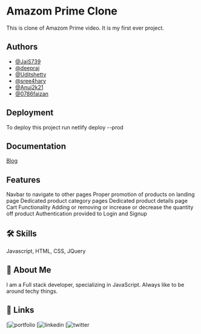 
# Amazom Prime Clone

This is clone of Amazom Prime video. It is my first ever project.


## Authors

- [@JaiS739](https://github.com/JaiS739)
- [@deepraj](https://github.com/Deep1897)
- [@Uditshetty](https://github.com/Uditshetty)
- [@sree4hary](https://github.com/sree4hary)
- [@Anuj2k21](https://github.com/Anuj2k21)
- [@0786faizan](https://github.com/0786faizan)


## Deployment

To deploy this project run netlify deploy --prod




## Documentation

[Blog](https://medium.com/@jksingh00739/hi-everyone-7481413229de)


## Features
Navbar to navigate to other pages
Proper promotion of products on landing page
Dedicated product category pages
Dedicated product details page
Cart Functionality
Adding or removing or increase or decrease the quantity off product
Authentication provided to Login and Signup



## 🛠 Skills
Javascript, HTML, CSS, JQuery


## 🚀 About Me
I am a Full stack developer, specializing in JavaScript. Always like to be around techy things.



## 🔗 Links
[![portfolio](https://the-awesome-jksingh00739-gmail-com-site-ce05f.netlify.app/)
[![linkedin](https://www.linkedin.com/in/jai-krishna-singh/)
[![twitter](https://twitter.com/jaikrishna00739)

